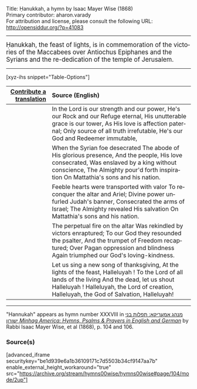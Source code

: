 <html>
<head></head>
<body>
Title: Ḥanukkah, a hymn by Isaac Mayer Wise (1868)<br />
Primary contributor: aharon.varady<br />
For attribution and license, please consult the following URL: <a href="http://opensiddur.org/?p=41083">http://opensiddur.org/?p=41083</a>
<p />
<hr />

<div class="english" lang="en" style="font-size: 1.2em;">
Ḥanukkah, the feast of lights, is in commemoration of the victories of the Maccabees over Antiochus Epiphanes and the Syrians and the re-dedication of the temple of Jerusalem.
</div>

<hr />

[xyz-ihs snippet="Table-Options"]<table style="margin-left: auto; margin-right: auto;" class="draggable">
<thead><tr><th id="x" style="text-align: right;"><a href="/contribute/upload">Contribute a translation</a></th><th style="text-align: left;">Source (English)</th></tr></thead>
<tbody>
<tr><td style="vertical-align:top;">
<div class="liturgy" lang="he" style="text-align: right;">

</div></td>

<td style="vertical-align:top;">
<div class="english" lang="en" style="text-align: left;">
In the Lord is our strength and our power, 
He's our Rock and our Refuge eternal, 
His unutterable grace is our tower, 
As His love is affection paternal; 
Only source of all truth irrefutable, 
He's our God and Redeemer immutable, 
</div></td></tr>


<tr><td style="vertical-align:top;">
<div class="liturgy" lang="he" style="text-align: right;">

</div></td>

<td style="vertical-align:top;">
<div class="english" lang="en" style="text-align: left;">
When the Syrian foe desecrated 
The abode of His glorious presence, 
And the people, His love consecrated, 
Was enslaved by a king without conscience, 
The Almighty pour'd forth inspiration 
On Mattathia's sons and his nation. 
</div></td></tr>


<tr><td style="vertical-align:top;">
<div class="liturgy" lang="he" style="text-align: right;">

</div></td>

<td style="vertical-align:top;">
<div class="english" lang="en" style="text-align: left;">
Feeble hearts were transported with valor 
To reconquer the altar and Ariel; 
Divine power unfurled Judah's banner, 
Consecrated the arms of Israel; 
The Almighty revealed His salvation 
On Mattathia's sons and his nation. 
</div></td></tr>


<tr><td style="vertical-align:top;">
<div class="liturgy" lang="he" style="text-align: right;">

</div></td>

<td style="vertical-align:top;">
<div class="english" lang="en" style="text-align: left;">
The perpetual fire on the altar 
Was rekindled by victors enraptured; 
To our God they resounded the psalter, 
And the trumpet of Freedom recaptured; 
Over Pagan oppression and blindness 
Again triumphed our God's loving-kindness. 
</div></td></tr>


<tr><td style="vertical-align:top;">
<div class="liturgy" lang="he" style="text-align: right;">

</div></td>

<td style="vertical-align:top;">
<div class="english" lang="en" style="text-align: left;">
Let us sing a new song of thanksgiving, 
At the lights of the feast, Halleluyah ! 
To the Lord of all lands of the living 
And the dead, let us shout Halleluyah ! 
Halleluyah, the Lord of creation, 
Halleluyah, the God of Salvation, 
Halleluyah! 
</div></td></tr>
</tbody></table>

<hr />

"Hannukah" appears as hymn number XXXVIII in <a href="https://opensiddur.org/?p=33178">מנהג אמעריקא: תפלות בני ישורון <em>Minhag America: Hymns, Psalms & Prayers in English and German</em></a> by Rabbi Isaac Mayer Wise, et al (1868), p. 104 and 106.

<h3>Source(s)</h3>

[advanced_iframe securitykey="be1d939e6a1b36109171c7d5503b34cf9147aa7b" enable_external_height_workaround="true" src="https://archive.org/stream/hymns00wise/hymns00wise#page/104/mode/2up"]

&nbsp;
</body>
</html>